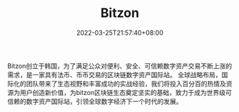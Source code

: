 ﻿---
weight: 
title: "Bitzon"
description: "Bitzon创立于韩国，为了满足公…"
date: 2022-03-25T21:57:40+08:00
lastmod: 2022-03-25T16:45:40+08:00
draft: false
authors: ["Metabd"]
featuredImage: "bitzon.webp"
link: ""
tags: ["交易所","Bitzon"]
categories: ["navigation"]
navigation: ["交易所"]
lightgallery: true
toc: true
pinned: false
recommend: false
recommend1: false
---
Bitzon创立于韩国，为了满足公众对便利、安全、可信赖数字资产交易不断上涨的需求，是一家具有法币、币币交易的区块链数字资产国际站。
全球战略布局，国际化的团队带来了生态视野和丰富成功的实战经验，我们将投入百分百的热情及资源为用户创造新价值，为bitzon区块链生态奠定坚实的基础，致力于成为世界级可信赖的数字资产国际站，引领全球数字经济下一个时代的发展。
